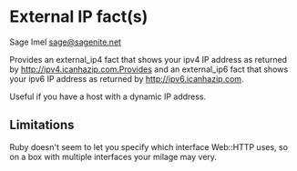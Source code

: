 # External IP fact(s)

Sage Imel <sage@sagenite.net>

Provides an external_ip4 fact that shows your ipv4 IP address as returned by http://ipv4.icanhazip.com.Provides and an external_ip6 fact that shows your ipv6 IP address as returned by http://ipv6.icanhazip.com.

Useful if you have a host with a dynamic IP address.

## Limitations

Ruby doesn't seem to let you specify which interface Web::HTTP uses, so on a box with multiple interfaces your milage may very.
